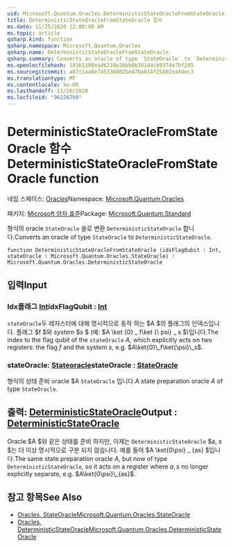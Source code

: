 ```yaml
---
uid: Microsoft.Quantum.Oracles.DeterministicStateOracleFromStateOracle
title: DeterministicStateOracleFromStateOracle 함수
ms.date: 11/25/2020 12:00:00 AM
ms.topic: article
qsharp.kind: function
qsharp.namespace: Microsoft.Quantum.Oracles
qsharp.name: DeterministicStateOracleFromStateOracle
qsharp.summary: Converts an oracle of type `StateOracle` to `DeterministicStateOracle`.
ms.openlocfilehash: 183b1108ead6239e26bb0b38144cb9374e7bf285
ms.sourcegitcommit: a87c1aa8e7453360025e47ba614f25b02ea84ec3
ms.translationtype: MT
ms.contentlocale: ko-KR
ms.lasthandoff: 11/26/2020
ms.locfileid: "96226760"
---
```

# <a name="deterministicstateoraclefromstateoracle-function"></a><span data-ttu-id="540cc-102">DeterministicStateOracleFromStateOracle 함수</span><span class="sxs-lookup"><span data-stu-id="540cc-102">DeterministicStateOracleFromStateOracle function</span></span>

<span data-ttu-id="540cc-103">네임 스페이스: [Oracles](xref:Microsoft.Quantum.Oracles)</span><span class="sxs-lookup"><span data-stu-id="540cc-103">Namespace: [Microsoft.Quantum.Oracles](xref:Microsoft.Quantum.Oracles)</span></span>

<span data-ttu-id="540cc-104">패키지: [Microsoft 양자 표준](https://nuget.org/packages/Microsoft.Quantum.Standard)</span><span class="sxs-lookup"><span data-stu-id="540cc-104">Package: [Microsoft.Quantum.Standard](https://nuget.org/packages/Microsoft.Quantum.Standard)</span></span>


<span data-ttu-id="540cc-105">형식의 oracle `StateOracle` 을로 변환 `DeterministicStateOracle` 합니다.</span><span class="sxs-lookup"><span data-stu-id="540cc-105">Converts an oracle of type `StateOracle` to `DeterministicStateOracle`.</span></span>

```qsharp
function DeterministicStateOracleFromStateOracle (idxFlagQubit : Int, stateOracle : Microsoft.Quantum.Oracles.StateOracle) : Microsoft.Quantum.Oracles.DeterministicStateOracle
```


## <a name="input"></a><span data-ttu-id="540cc-106">입력</span><span class="sxs-lookup"><span data-stu-id="540cc-106">Input</span></span>

### <a name="idxflagqubit--int"></a><span data-ttu-id="540cc-107">Idx플래그 [Int](xref:microsoft.quantum.lang-ref.int)</span><span class="sxs-lookup"><span data-stu-id="540cc-107">idxFlagQubit : [Int](xref:microsoft.quantum.lang-ref.int)</span></span>

<span data-ttu-id="540cc-108">`stateOracle`두 레지스터에 대해 명시적으로 동작 하는 $A $의 플래그의 인덱스입니다. 플래그 $f $와 system $s $ (예: $A \ket {0} \_ f\ket {\ psi} \_ s $)입니다.</span><span class="sxs-lookup"><span data-stu-id="540cc-108">The index to the flag qubit of the `stateOracle` $A$, which explicitly acts on two registers: the flag $f$ and the system $s$, e.g. $A\ket{0}\_f\ket{\psi}\_s$.</span></span>


### <a name="stateoracle--stateoracle"></a><span data-ttu-id="540cc-109">stateOracle: [Stateoracle](xref:Microsoft.Quantum.Oracles.StateOracle)</span><span class="sxs-lookup"><span data-stu-id="540cc-109">stateOracle : [StateOracle](xref:Microsoft.Quantum.Oracles.StateOracle)</span></span>

<span data-ttu-id="540cc-110">형식의 상태 준비 oracle $A `StateOracle` 입니다.</span><span class="sxs-lookup"><span data-stu-id="540cc-110">A state preparation oracle $A$ of type `StateOracle`.</span></span>



## <a name="output--deterministicstateoracle"></a><span data-ttu-id="540cc-111">출력: [DeterministicStateOracle](xref:Microsoft.Quantum.Oracles.DeterministicStateOracle)</span><span class="sxs-lookup"><span data-stu-id="540cc-111">Output : [DeterministicStateOracle](xref:Microsoft.Quantum.Oracles.DeterministicStateOracle)</span></span>

<span data-ttu-id="540cc-112">Oracle $A $와 같은 상태를 준비 하지만, 이제는 `DeterministicStateOracle` $a, s $는 더 이상 명시적으로 구분 되지 않습니다. 예를 들어  $A \ket{0\psi} \_ {as} $입니다.</span><span class="sxs-lookup"><span data-stu-id="540cc-112">The same state preparation oracle $A$, but now of type `DeterministicStateOracle`, so it acts on a register where $a,s$ no longer explicitly separate, e.g.  $A\ket{0\psi}\_{as}$.</span></span>

## <a name="see-also"></a><span data-ttu-id="540cc-113">참고 항목</span><span class="sxs-lookup"><span data-stu-id="540cc-113">See Also</span></span>

- [<span data-ttu-id="540cc-114">Oracles. StateOracle</span><span class="sxs-lookup"><span data-stu-id="540cc-114">Microsoft.Quantum.Oracles.StateOracle</span></span>](xref:Microsoft.Quantum.Oracles.StateOracle)
- [<span data-ttu-id="540cc-115">Oracles. DeterministicStateOracle</span><span class="sxs-lookup"><span data-stu-id="540cc-115">Microsoft.Quantum.Oracles.DeterministicStateOracle</span></span>](xref:Microsoft.Quantum.Oracles.DeterministicStateOracle)